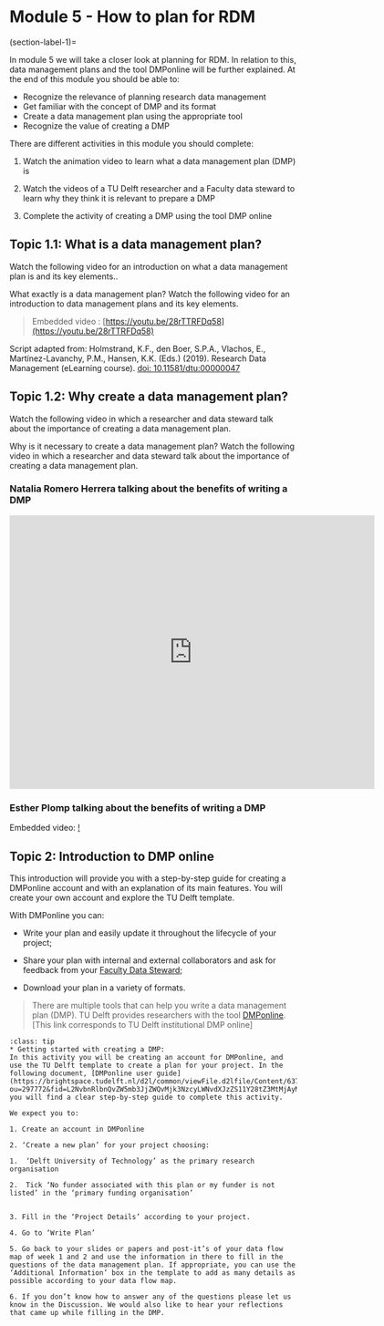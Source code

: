# Module 5 - How to plan for RDM

(section-label-1)=

In module 5 we will take a closer look at planning for RDM. In relation to this, data management plans and the tool DMPonline will be further explained. At the end of this module you should be able to:

-   Recognize the relevance of planning research data management
-   Get familiar with the concept of DMP and its format 
-   Create a data management plan using the appropriate tool   
-   Recognize the value of creating a DMP
    
There are different activities in this module you should complete:

1.  Watch the animation video to learn what a data management plan (DMP) is
    
2.  Watch the videos of a TU Delft researcher and a Faculty data steward to learn why they think it is relevant to prepare a DMP
    
3. Complete the activity of creating a DMP using the tool DMP online
    

## Topic 1.1: What is a data management plan?

Watch the following video for an introduction on what a data management plan is and its key elements..

What exactly is a data management plan? Watch the following video for an introduction to data management plans and its key elements.

>Embedded video : [https://youtu.be/28rTTRFDq58](https://youtu.be/28rTTRFDq58) 

Script adapted from: Holmstrand, K.F., den Boer, S.P.A., Vlachos, E., Martínez-Lavanchy, P.M., Hansen, K.K. (Eds.) (2019). Research Data Management (eLearning course). [doi: 10.11581/dtu:00000047](https://vidensportal.deic.dk/en/RDMELearn)

## Topic 1.2: Why create a data management plan?

Watch the following video in which a researcher and data steward talk about the importance of creating a data management plan.

Why is it necessary to create a data management plan? Watch the following video in which a researcher and data steward talk about the importance of creating a data management plan.

### Natalia Romero Herrera talking about the benefits of writing a DMP


<iframe
    width="640"
    height="480"
    src="https://youtu.be/embed/2GSEqmFxNrc"
    frameborder="0"
    allow="autoplay; encrypted-media"
    allowfullscreen
>
</iframe>

### Esther Plomp talking about the benefits of writing a DMP

Embedded video: [!](https://youtu.be/li_3MkeACbY)

## Topic 2: Introduction to DMP online

This introduction will provide you with a step-by-step guide for creating a DMPonline account and with an explanation of its main features. You will create your own account and explore the TU Delft template.

With DMPonline you can:

-   Write your plan and easily update it throughout the lifecycle of your project;
    
-   Share your plan with internal and external collaborators and ask for feedback from your [Faculty Data Steward](https://www.tudelft.nl/en/library/research-data-management/r/support/data-stewardship/contact/);
    
-   Download your plan in a variety of formats.
    

> There are multiple tools that can help you write a data management plan (DMP). TU Delft provides researchers with the tool [DMPonline](https://dmponline.tudelft.nl/?perform_check=false). [This link corresponds to TU Delft institutional DMP online]

```{admonition} Activity
:class: tip
* Getting started with creating a DMP:
In this activity you will be creating an account for DMPonline, and use the TU Delft template to create a plan for your project. In the following document, [DMPonline user guide](https://brightspace.tudelft.nl/d2l/common/viewFile.d2lfile/Content/637384388228502429/DMPonline%20user%20guide_Jan.2020.pdf?ou=297772&fid=L2NvbnRlbnQvZW5mb3JjZWQvMjk3NzcyLWNvdXJzZS11Y28tZ3MtMjAyMC1yNGExLTAxL0RNUG9ubGluZSB1c2VyIGd1aWRlX0phbi4yMDIwLnBkZg), you will find a clear step-by-step guide to complete this activity. 

We expect you to:

1. Create an account in DMPonline

2. ‘Create a new plan’ for your project choosing:

1.  ‘Delft University of Technology’ as the primary research organisation
    
2.  Tick ‘No funder associated with this plan or my funder is not listed’ in the ‘primary funding organisation’
    

3. Fill in the ‘Project Details’ according to your project.

4. Go to ‘Write Plan’

5. Go back to your slides or papers and post-it’s of your data flow map of week 1 and 2 and use the information in there to fill in the questions of the data management plan. If appropriate, you can use the ‘Additional Information’ box in the template to add as many details as possible according to your data flow map.

6. If you don’t know how to answer any of the questions please let us know in the Discussion. We would also like to hear your reflections that came up while filling in the DMP.
```